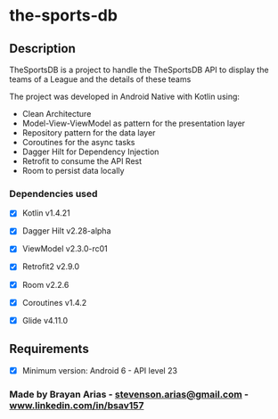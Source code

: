 # the-sports-db

## Description

TheSportsDB is a project to handle the TheSportsDB API to display the teams of a League and the details of these teams

The project was developed in Android Native with Kotlin using:

- Clean Architecture
- Model-View-ViewModel as pattern for the presentation layer
- Repository pattern for the data layer
- Coroutines for the async tasks
- Dagger Hilt for Dependency Injection
- Retrofit to consume the API Rest
- Room to persist data locally


### Dependencies used

- [x] Kotlin v1.4.21
- [x] Dagger Hilt v2.28-alpha
- [x] ViewModel v2.3.0-rc01
- [x] Retrofit2 v2.9.0
- [x] Room v2.2.6
- [x] Coroutines v1.4.2
- [x] Glide v4.11.0


## Requirements

- [x] Minimum version: Android 6 - API level 23

### Made by Brayan Arias - stevenson.arias@gmail.com - www.linkedin.com/in/bsav157
